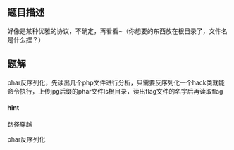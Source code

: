 ## 题目描述

好像是某种优雅的协议，不确定，再看看~（你想要的东西放在根目录了，文件名是什么捏？）

## 题解

phar反序列化，先读出几个php文件进行分析，只需要反序列化一个hack类就能命令执行，上传jpg后缀的phar文件ls根目录，读出flag文件的名字后再读取flag

#### hint

路径穿越

phar反序列化
